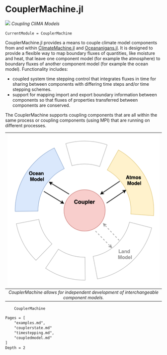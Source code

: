 # CouplerMachine.jl

![](favicon-32x32.png) *Coupling CliMA Models*


```@meta
CurrentModule = CouplerMachine
```


CouplerMachine.jl provides a means to couple climate model components from and within
[ClimateMachine.jl](https://github.com/CliMA/ClimateMachine.jl) and [Oceananigans.jl](https://github.com/CliMA/Oceananigans.jl). 
It is designed to provide a flexible way to map boundary fluxes of quantities, like moisture and heat, that leave one component 
model (for example the atmosphere) to boundary fluxes of another component model (for example the ocean model).
Functionality includes:
- coupled system time stepping control that integrates fluxes in time for sharing between components
  with differing time steps and/or time stepping schemes.
- support for mapping import and export boundary information between components so that fluxes of properties
  transferred between components are conserved.

The CouplerMachine supports coupling components that are all within the same process or coupling components (using MPI) that
are running on different processes.

| ![Coupler Scheme](images/cplsetup.png) |
|:--:|
| *CouplerMachine allows for independent development of interchangeable component models.* |

```@docs
    CouplerMachine
```

```@contents
Pages = [
    "examples.md",
    "couplerstate.md"
    "timestepping.md",
    "coupledmodel.md"
]
Depth = 2
```
